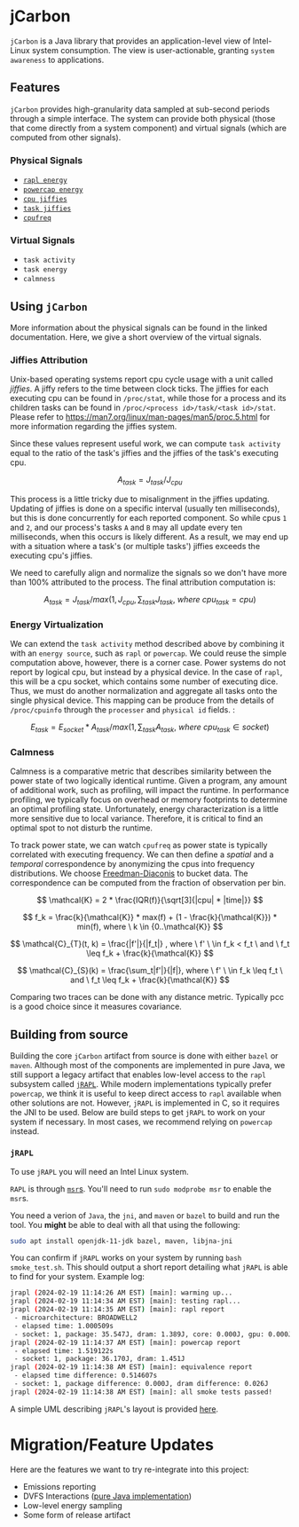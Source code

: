 # jCarbon

`jCarbon` is a Java library that provides an application-level view of Intel-Linux system consumption. The view is user-actionable, granting `system awareness` to applications.

## Features

`jCarbon` provides high-granularity data sampled at sub-second periods through a simple interface. The system can provide both physical (those that come directly from a system component) and virtual signals (which are computed from other signals).

### Physical Signals
 - [`rapl energy`](https://www.intel.com/content/www/us/en/developer/articles/technical/software-security-guidance/advisory-guidance/running-average-power-limit-energy-reporting.html)
 - [`powercap energy`](https://www.kernel.org/doc/html/next/power/powercap/powercap.html)
 - [`cpu jiffies`](https://man7.org/linux/man-pages/man5/proc.5.html)
 - [`task jiffies`](https://man7.org/linux/man-pages/man5/proc.5.html)
 - [`cpufreq`](https://wiki.debian.org/CpuFrequencyScaling)

### Virtual Signals
 - `task activity`
 - `task energy`
 - `calmness`
 <!-- - `emissions` -->

## Using `jCarbon`

<!-- `jCarbon` can be used directly from its most recent release. You can directly use `jcarbon.JCarbon` for a complete out-of-the-box report:

```java
JCarbon jcarbon = new JCarbon();
jcarbon.start();
fib(42);
List<Footprint> footprints = jcarbon.stop();
footprints.forEach(System.out::println);
```

Under the hood, `JCarbon` will determine the correct signals and metadata to produce an application-specific consumption report. -->

More information about the physical signals can be found in the linked documentation. Here, we give a short overview of the virtual signals.

### Jiffies Attribution

Unix-based operating systems report cpu cycle usage with a unit called *jiffies*. A jiffy refers to the time between clock ticks. The jiffies for each executing cpu can be found in `/proc/stat`, while those for a process and its children tasks can be found in `/proc/<process id>/task/<task id>/stat`. Please refer to https://man7.org/linux/man-pages/man5/proc.5.html for more information regarding the jiffies system.

Since these values represent useful work, we can compute `task activity` equal to the ratio of the task's jiffies and the jiffies of the task's executing cpu.

$$A_{task} = J_{task} / J_{cpu} $$

This process is a little tricky due to misalignment in the jiffies updating. Updating of jiffies is done on a specific interval (usually ten milliseconds), but this is done concurrently for each reported component. So while cpus `1` and `2`, and our process's tasks `A` and `B` may all update every ten milliseconds, when this occurs is likely different. As a result, we may end up with a situation where a task's (or multiple tasks') jiffies exceeds the executing cpu's jiffies.

We need to carefully align and normalize the signals so we don't have more than 100% attributed to the process. The final attribution computation is:

$$A_{task} = J_{task} / max(1, J_{cpu}, \sum_{task}{J_{task} ,\ where \ cpu_{task} = cpu}) $$

### Energy Virtualization

We can extend the `task activity` method described above by combining it with an `energy source`, such as `rapl` or `powercap`. We could reuse the simple computation above, however, there is a corner case. Power systems do not report by logical cpu, but instead by a physical device. In the case of `rapl`, this will be a cpu socket, which contains some number of executing dice. Thus, we must do another normalization and aggregate all tasks onto the single physical device. This mapping can be produce from the details of `/proc/cpuinfo` through the `processer` and `physical id` fields. :

$$E_{task} = E_{socket} * A_{task} / max(1, \sum_{task}{A_{task} ,\ where \ cpu_{task} \in socket}) $$

### Calmness

Calmness is a comparative metric that describes similarity between the power state of two logically identical runtime. Given a program, any amount of additional work, such as profiling, will impact the runtime. In performance profiling, we typically focus on overhead or memory footprints to determine an optimal profiling state. Unfortunately, energy characterization is a little more sensitive due to local variance. Therefore, it is critical to find an optimal spot to not disturb the runtime.

To track power state, we can watch `cpufreq` as power state is typically correlated with executing frequency. We can then define a *spatial* and a *temporal* correspondence by anonymizing the cpus into frequency distributions. We choose [Freedman-Diaconis](https://en.wikipedia.org/wiki/Freedman%E2%80%93Diaconis_rule) to bucket data. The correspondence can be computed from the fraction of observation per bin.

$$ \mathcal{K} = 2 * \frac{IQR(f)}{\sqrt[3]{|cpu| * |time|}} $$

$$ f_k = \frac{k}{\mathcal{K}} * max(f) + (1 - \frac{k}{\mathcal{K}}) * min(f), where \ k \in {0..\mathcal{K}} $$

$$ \mathcal{C}_{T}(t, k) = \frac{|f'|}{|f_t|} , where \ f' \ \in f_k < f_t \ and \ f_t \leq f_k + \frac{k}{\mathcal{K}} $$

$$ \mathcal{C}_{S}(k) = \frac{\sum_t|f'|}{|f|}, where \ f' \ \in f_k \leq f_t \ and \ f_t \leq f_k + \frac{k}{\mathcal{K}} $$

Comparing two traces can be done with any distance metric. Typically pcc is a good choice since it measures covariance.

## Building from source

Building the core `jCarbon` artifact from source is done with either `bazel` or `maven`.  Although most of the components are implemented in pure Java, we still support a legacy artifact that enables low-level access to the `rapl` subsystem called [`jRAPL`](). While modern implementations typically prefer `powercap`, we think it is useful to keep direct access to `rapl` available when other solutions are not. However, `jRAPL` is implemented in C, so it requires the JNI to be used. Below are build steps to get `jRAPL` to work on your system if necessary. In most cases, we recommend relying on `powercap` instead.

### `jRAPL`

To use `jRAPL` you will need an Intel Linux system.

`RAPL` is through [`msr`s](). You'll need to run `sudo modprobe msr` to enable the `msr`s.

You need a verion of `Java`, the `jni`, and `maven` or `bazel` to build and run the tool. You **might** be able to deal with all that using the following:

```bash
sudo apt install openjdk-11-jdk bazel, maven, libjna-jni
```

You can confirm if `jRAPL` works on your system by running `bash smoke_test.sh`. This should output a short report detailing what `jRAPL` is able to find for your system. Example log:

```bash
jrapl (2024-02-19 11:14:26 AM EST) [main]: warming up...
jrapl (2024-02-19 11:14:34 AM EST) [main]: testing rapl...
jrapl (2024-02-19 11:14:35 AM EST) [main]: rapl report
 - microarchitecture: BROADWELL2
 - elapsed time: 1.000509s
 - socket: 1, package: 35.547J, dram: 1.389J, core: 0.000J, gpu: 0.000J
jrapl (2024-02-19 11:14:37 AM EST) [main]: powercap report
 - elapsed time: 1.519122s
 - socket: 1, package: 36.170J, dram: 1.451J
jrapl (2024-02-19 11:14:38 AM EST) [main]: equivalence report
 - elapsed time difference: 0.514607s
 - socket: 1, package difference: 0.000J, dram difference: 0.026J
jrapl (2024-02-19 11:14:38 AM EST) [main]: all smoke tests passed!
```

A simple UML describing `jRAPL`'s layout is provided [here](https://github.com/atpoverload/jRAPL/blob/main/docs/uml/jrapl-uml.pdf).

# Migration/Feature Updates

Here are the features we want to try re-integrate into this project:
 - Emissions reporting
 - DVFS Interactions ([pure Java implementation](https://github.com/atpoverload/thread-actuator/blob/clean-up/jdvfs/src/main/java/jdvfs/Dvfs.java))
 - Low-level energy sampling
 - Some form of release artifact

